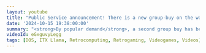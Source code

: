 ```yaml
---
layout: youtube
title: "Public Service announcement! There is a new group-buy on the way for the ITX Llama"
date: '2024-10-15 19:38:00:00'
summary: "<strong>By popular demand</strong>, a second group buy has been opened for the ITX Llama - a brand new mini PC, designed for playing MS-DOS and early Windows 98 games."
videoId: eGxguvyLegg
tags: [DOS, ITX Llama, Retrocomputing, Retrogaming, Videogames, Videos]
---
```








